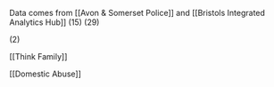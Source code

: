 Data comes from [[Avon & Somerset Police]] and [[Bristols Integrated Analytics Hub]] (15) (29)

(2)

[[Think Family]] 

[[Domestic Abuse]]